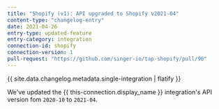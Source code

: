 ```yaml
---
title: "Shopify (v1): API upgraded to Shopify v2021-04"
content-type: "changelog-entry"
date: 2021-04-26
entry-type: updated-feature
entry-category: integration
connection-id: shopify
connection-version: 1
pull-request: "https://github.com/singer-io/tap-shopify/pull/96"
---
```

{{ site.data.changelog.metadata.single-integration | flatify }}

We've updated the {{ this-connection.display_name }} integration's API version fom `2020-10` to `2021-04`.